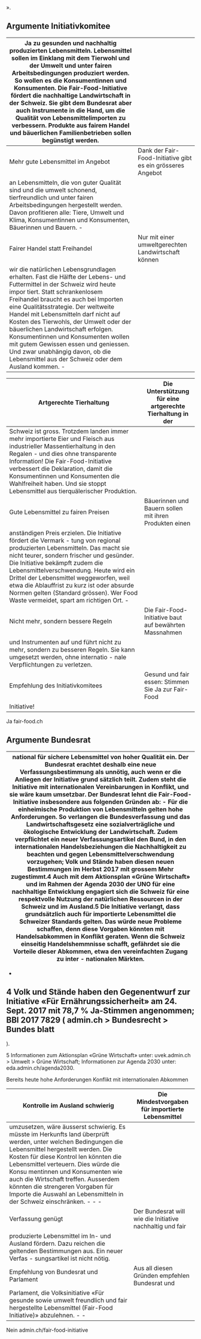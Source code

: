 ».

## Argumente Initiativkomitee

| Ja zu gesunden und nachhaltig produzierten Lebensmitteln.  Lebensmittel sollen im Einklang mit dem Tierwohl und der  Umwelt und unter fairen Arbeitsbedingungen produziert  werden. So wollen es die Konsumentinnen und Konsumenten.  Die Fair-Food-Initiative fördert die nachhaltige Landwirtschaft  in der Schweiz. Sie gibt dem Bundesrat aber auch Instrumente  in die Hand, um die Qualität von Lebensmittelimporten zu  verbessern. Produkte aus fairem Handel und bäuerlichen  Familienbetrieben sollen begünstigt werden.            |                                                             |
|-----------------------------------------------------------------------------------------------------------------------------------------------------------------------------------------------------------------------------------------------------------------------------------------------------------------------------------------------------------------------------------------------------------------------------------------------------------------------------------------------------------------------------------------------|-------------------------------------------------------------|
| Mehr gute  Lebensmittel  im Angebot                                                                                                                                                                                                                                                                                                                                                                                                                                                                                                           | Dank der Fair-Food-Initiative gibt es ein grösseres Angebot |
| an Lebensmitteln, die von guter Qualität sind und die umwelt  schonend, tierfreundlich und unter fairen Arbeitsbedingungen  hergestellt werden. Davon profitieren alle: Tiere, Umwelt und  Klima, Konsumentinnen und Konsumenten, Bäuerinnen und  Bauern.  -                                                                                                                                                                                                                                                                                  |                                                             |
| Fairer Handel statt  Freihandel                                                                                                                                                                                                                                                                                                                                                                                                                                                                                                               | Nur mit einer umweltgerechten Landwirtschaft können         |
| wir die natürlichen Lebensgrundlagen erhalten. Fast die Hälfte  der Lebens- und Futtermittel in der Schweiz wird heute impor  tiert. Statt schrankenlosem Freihandel braucht es auch bei  Importen eine Qualitätsstrategie. Der weltweite Handel mit  Lebensmitteln darf nicht auf Kosten des Tierwohls, der Umwelt  oder der bäuerlichen Landwirtschaft erfolgen. Konsumentinnen  und Konsumenten wollen mit gutem Gewissen essen und  geniessen. Und zwar unabhängig davon, ob die Lebensmittel  aus der Schweiz oder dem Ausland kommen. - |                                                             |

| Artgerechte  Tierhaltung                                                                                                                                                                                                                                                                                                                                                                                                                    | Die Unterstützung für eine artgerechte Tierhaltung in der   |
|---------------------------------------------------------------------------------------------------------------------------------------------------------------------------------------------------------------------------------------------------------------------------------------------------------------------------------------------------------------------------------------------------------------------------------------------|-------------------------------------------------------------|
| Schweiz ist gross. Trotzdem landen immer mehr importierte Eier  und Fleisch aus industrieller Massentierhaltung in den Regalen  - und dies ohne transparente Information! Die Fair-Food-Initiative verbessert die Deklaration, damit die Konsumentinnen und  Konsumenten die Wahlfreiheit haben. Und sie stoppt Lebensmittel aus tierquälerischer Produktion.                                                                                                                                                                                                                                                                                                                                                                                                                                             |                                                             |
| Gute Lebensmittel  zu fairen Preisen                                                                                                                                                                                                                                                                                                                                                                                                        | Bäuerinnen und Bauern sollen mit ihren Produkten einen      |
| anständigen Preis erzielen. Die Initiative fördert die Vermark  - tung von regional produzierten Lebensmitteln. Das macht  sie nicht teurer, sondern frischer und gesünder. Die Initiative  bekämpft zudem die Lebensmittelverschwendung. Heute  wird ein Drittel der Lebensmittel weggeworfen, weil etwa die  Ablauffrist zu kurz ist oder absurde Normen gelten (Standard  grössen). Wer Food Waste vermeidet, spart am richtigen Ort.  - |                                                             |
| Nicht mehr,  sondern bessere  Regeln                                                                                                                                                                                                                                                                                                                                                                                                        | Die Fair-Food-Initiative baut auf bewährten Massnahmen      |
| und Instrumenten auf und führt nicht zu mehr, sondern zu  besseren Regeln. Sie kann umgesetzt werden, ohne internatio  - nale Verpflichtungen zu verletzen.                                                                                                                                                                                                                                                                                 |                                                             |
| Empfehlung des  Initiativkomitees                                                                                                                                                                                                                                                                                                                                                                                                           | Gesund und fair essen: Stimmen Sie Ja zur Fair-Food                                                             |
| Initiative!                                                                                                                                                                                                                                                                                                                                                                                                                                 |                                                             |

Ja fair-food.ch

## Argumente Bundesrat

| national für sichere Lebensmittel von hoher Qualität ein. Der  Bundesrat erachtet deshalb eine neue Verfassungsbestimmung  als unnötig, auch wenn er die Anliegen der Initiative grund  sätzlich teilt. Zudem steht die Initiative mit internationalen  Vereinbarungen in Konflikt, und sie wäre kaum umsetzbar. Der  Bundesrat lehnt die Fair-Food-Initiative insbesondere aus  folgenden Gründen ab:  - Für die einheimische Produktion von Lebensmitteln gelten  hohe Anforderungen. So verlangen die Bundesverfassung und  das Landwirtschaftsgesetz eine sozialverträgliche und ökologische Entwicklung der Landwirtschaft. Zudem verpflichtet  ein neuer Verfassungsartikel den Bund, in den internationalen  Handelsbeziehungen die Nachhaltigkeit zu beachten und gegen Lebensmittelverschwendung vorzugehen; Volk und Stände  haben diesen neuen Bestimmungen im Herbst 2017 mit grossem Mehr zugestimmt.4  Auch mit dem Aktionsplan «Grüne Wirtschaft» und im Rahmen der Agenda 2030 der UNO für eine  nachhaltige Entwicklung engagiert sich die Schweiz für eine  respektvolle Nutzung der natürlichen Ressourcen in der Schweiz  und im Ausland.5  Die Initiative verlangt, dass grundsätzlich auch für  importierte Lebensmittel die Schweizer Standards gelten. Das  würde neue Probleme schaffen, denn diese Vorgaben könnten  mit Handelsabkommen in Konflikt geraten. Wenn die Schweiz  einseitig Handelshemmnisse schafft, gefährdet sie die Vorteile  dieser Abkommen, etwa den vereinfachten Zugang zu inter  - nationalen Märkten.   |
|---|

-
4 Volk und Stände haben den Gegenentwurf zur Initiative «Für Ernährungssicherheit» am 24. Sept. 2017 mit 78,7 % Ja-Stimmen angenommen; BBl 2017 7829 ( admin.ch > Bundesrecht > Bundes blatt
-
). 

5 Informationen zum Aktionsplan «Grüne Wirtschaft» unter: 
uvek.admin.ch > Umwelt > Grüne Wirtschaft; Informationen zur Agenda 2030 unter: eda.admin.ch/agenda2030.

Bereits heute hohe Anforderungen Konflikt mit internationalen Abkommen 

| Kontrolle im  Ausland schwierig                                                                                                                                                                                                                                                                                                                                                                                                     | Die Mindestvorgaben für importierte Lebensmittel          |
|-------------------------------------------------------------------------------------------------------------------------------------------------------------------------------------------------------------------------------------------------------------------------------------------------------------------------------------------------------------------------------------------------------------------------------------|-----------------------------------------------------------|
| umzusetzen, wäre äusserst schwierig. Es müsste im Herkunfts  land überprüft werden, unter welchen Bedingungen die  Lebensmittel hergestellt werden. Die Kosten für diese Kontrol  len könnten die Lebensmittel verteuern. Dies würde die Konsu  mentinnen und Konsumenten wie auch die Wirtschaft treffen.  Ausserdem könnten die strengeren Vorgaben für Importe die  Auswahl an Lebensmitteln in der Schweiz einschränken.  - - - |                                                           |
| Verfassung genügt                                                                                                                                                                                                                                                                                                                                                                                                                   | Der Bundesrat will wie die Initiative nachhaltig und fair |
| produzierte Lebensmittel im In- und Ausland fördern. Dazu  reichen die geltenden Bestimmungen aus. Ein neuer Verfas  - sungsartikel ist nicht nötig.                                                                                                                                                                                                                                                                                |                                                           |
| Empfehlung  von Bundesrat  und Parlament                                                                                                                                                                                                                                                                                                                                                                                            | Aus all diesen Gründen empfehlen Bundesrat und            |
| Parlament, die Volksinitiative «Für gesunde sowie umwelt  freundlich und fair hergestellte Lebensmittel (Fair-Food  Initiative)» abzulehnen.  - -                                                                                                                                                                                                                                                                                   |                                                           |

Nein admin.ch/fair-food-initiative